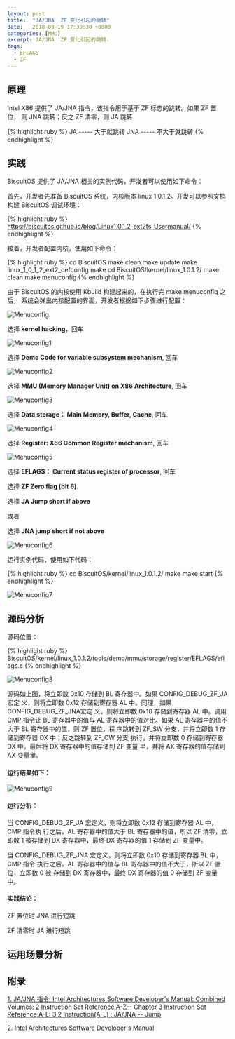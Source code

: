```yaml
---
layout: post
title:  "JA/JNA  ZF 变化引起的跳转"
date:   2018-09-19 17:39:30 +0800
categories: [MMU]
excerpt: JA/JNA  ZF 变化引起的跳转.
tags:
  - EFLAGS
  - ZF
---
```


## 原理

Intel X86 提供了 JA/JNA 指令，该指令用于基于 ZF 标志的跳转。如果 ZF 置位，
则 JNA 跳转；反之 ZF 清零，则 JA 跳转

{% highlight ruby %}
JA     ----- 大于就跳转
JNA    ----- 不大于就跳转
{% endhighlight %}

## 实践

BiscuitOS 提供了 JA/JNA 相关的实例代码，开发者可以使用如下命令：

首先，开发者先准备 BiscuitOS 系统，内核版本 linux 1.0.1.2。开发可以参照文档
构建 BiscuitOS 调试环境：

{% highlight ruby %}
https://biscuitos.github.io/blog/Linux1.0.1.2_ext2fs_Usermanual/
{% endhighlight %}


接着，开发者配置内核，使用如下命令：

{% highlight ruby %}
cd BiscuitOS
make clean
make update
make linux_1_0_1_2_ext2_defconfig
make
cd BiscuitOS/kernel/linux_1.0.1.2/
make clean
make menuconfig
{% endhighlight %}

由于 BiscuitOS 的内核使用 Kbuild 构建起来的，在执行完 make menuconfig 之后，
系统会弹出内核配置的界面，开发者根据如下步骤进行配置：

![Menuconfig](https://raw.githubusercontent.com/EmulateSpace/PictureSet/master/BiscuitOS/kernel/MMU000003.png)

选择 **kernel hacking**，回车

![Menuconfig1](https://raw.githubusercontent.com/EmulateSpace/PictureSet/master/BiscuitOS/kernel/MMU000004.png)

选择 **Demo Code for variable subsystem mechanism**, 回车

![Menuconfig2](https://raw.githubusercontent.com/EmulateSpace/PictureSet/master/BiscuitOS/kernel/MMU000005.png)

选择 **MMU (Memory Manager Unit) on X86 Architecture**, 回车

![Menuconfig3](https://raw.githubusercontent.com/EmulateSpace/PictureSet/master/BiscuitOS/kernel/MMU000006.png)

选择 **Data storage： Main  Memory, Buffer, Cache**, 回车

![Menuconfig4](https://raw.githubusercontent.com/EmulateSpace/PictureSet/master/BiscuitOS/kernel/MMU000007.png)

选择 **Register: X86 Common Register mechanism**, 回车

![Menuconfig5](https://raw.githubusercontent.com/EmulateSpace/PictureSet/master/BiscuitOS/kernel/MMU000008.png)

选择 **EFLAGS： Current status register of processor**, 回车

选择 **ZF Zero flag (bit 6)**.

选择 **JA    Jump short if above**

或者

选择 **JNA  jump short if not above**

![Menuconfig6](https://raw.githubusercontent.com/EmulateSpace/PictureSet/master/BiscuitOS/kernel/MMU000322.png)

运行实例代码，使用如下代码：

{% highlight ruby %}
cd BiscuitOS/kernel/linux_1.0.1.2/
make 
make start
{% endhighlight %}

![Menuconfig7](https://raw.githubusercontent.com/EmulateSpace/PictureSet/master/BiscuitOS/kernel/MMU000323.png)

## 源码分析

源码位置：

{% highlight ruby %}
BiscuitOS/kernel/linux_1.0.1.2/tools/demo/mmu/storage/register/EFLAGS/eflags.c
{% endhighlight %}

![Menuconfig8](https://raw.githubusercontent.com/EmulateSpace/PictureSet/master/BiscuitOS/kernel/MMU000324.png)

源码如上图，将立即数 0x10 存储到 BL 寄存器中。如果 CONFIG_DEBUG_ZF_JA 宏定
义，则将立即数 0x12 存储到寄存器 AL 中。同理，如果 CONFIG_DEBUG_ZF_JNA宏定
义，则将立即数 0x10 存储到寄存器 AL 中。调用 CMP 指令让 BL 寄存器中的值与 AL 
寄存器中的值对比。如果 AL 寄存器中的值不大于 BL 寄存器中的值，则 ZF 置位，程
序跳转到 ZF_SW 分支，并将立即数 1 存储到寄存器 DX 中；反之跳转到 ZF_CW 分支
执行，并将立即数 0 存储到寄存器 DX 中。最后将 DX 寄存器中的值存储到 ZF 变量
里，并将 AX 寄存器的值存储到 AX 变量里。

#### 运行结果如下：

![Menuconfig9](https://raw.githubusercontent.com/EmulateSpace/PictureSet/master/BiscuitOS/kernel/MMU000325.png)

#### 运行分析：

当 CONFIG_DEBUG_ZF_JA 宏定义，则将立即数 0x12 存储到寄存器 AL 中，CMP 指令执
行之后，AL 寄存器中的值大于 BL 寄存器中的值，所以 ZF 清零，立即数 1 被存储到
 DX 寄存器中，最终 DX 寄存器的值 1 存储到 ZF 变量中。

当 CONFIG_DEBUG_ZF_JNA 宏定义，则将立即数 0x10 存储到寄存器 BL 中，CMP 指令
执行之后，AL 寄存器中的值与 BL 寄存器中的值不大于，所以 ZF 置位，立即数 0 被
存储到 DX 寄存器中，最终 DX 寄存器的值 0 存储到 ZF 变量中。

#### 实践结论：

ZF 置位时 JNA 进行短跳

ZF 清零时 JA 进行短跳

## 运用场景分析

## 附录

[1. JA/JNA 指令: Intel Architectures Software Developer's Manual: Combined Volumes: 2 Instruction Set Reference,A-Z-- Chapter 3 Instruction Set Reference,A-L: 3.2 Instruction(A-L) : JA/JNA -- Jump](https://software.intel.com/en-us/articles/intel-sdm)

[2. Intel Architectures Software Developer's Manual](https://github.com/BiscuitOS/Documentation/blob/master/Datasheet/Intel-IA32_DevelopmentManual.pdf)
